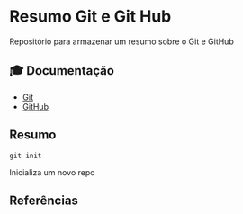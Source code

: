 
# Resumo Git e Git Hub

Repositório para armazenar um resumo sobre o Git e GitHub

## 🎓 Documentação
- [Git](https://git-scm.com/doc)
- [GitHub](https://docs.github.com/)

## Resumo

```
git init
```
Inicializa um novo repo

## Referências
